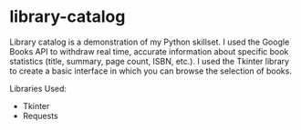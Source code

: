 # library-catalog
Library catalog is a demonstration of my Python skillset. I used the Google Books API to withdraw real time, accurate information about specific book statistics (title, summary, page count, ISBN, etc.). I used the Tkinter library to create a basic interface in which you can browse the selection of books.

Libraries Used:
- Tkinter
- Requests
